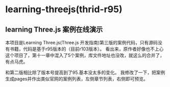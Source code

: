 learning-threejs(thrid-r95)
=======

## learning Three.js 案例在线演示
本项目是Learning Three.js(Three.js 开发指南)第三版的案例代码，只有源码没有书籍，代码是基于r95版本的（目前r103版本）。
看出来，原作者好像也不上心这个项目了，第十一章中混入了5个案例，库文件地址也没改，就这么的合并了，有点马虎。

和第二版相比除了版本号提高到了95.基本没太多的变化。
我修改了一下，把案例生成pages并作出类似官网的案例列表，左侧章节列表，右侧即可预览。
